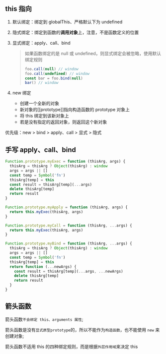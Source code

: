 ## this 指向

1. 默认绑定：绑定到 globalThis、严格默认下为 undefined

2. 隐式绑定：绑定到函数的**调用对象**上，注意，不是函数定义的位置

3. 显式绑定：apply、call、bind

   > 如果函数绑定的是 null 或 undefined，则显式绑定会被忽略，使用默认绑定规则
   >
   > ```js
   > foo.call(null) // window
   > foo.call(undefined) // window
   > const bar = foo.bind(null)
   > bar() // window
   > ```

4. new 绑定

   - 创建一个全新的对象
   - 新对象的[[prototype]]指向构造函数的 prototype 对象上
   - 将 this 绑定到该新对象上
   - 若是没有指定的返回对象，则返回这个新对象

优先级：new > bind > apply、call > 显式 > 隐式

## 手写 apply、call、bind

```js
Function.prototype.myExec = function (thisArg, args) {
  thisArg = thisArg ? Object(thisArg) : window
  args = args || []
  const temp = Symbol('fn')
  thisArg[temp] = this
  const result = thisArg[temp](...args)
  delete thisArg[temp]
  return result
}

Function.prototype.myApply = function (thisArg, args) {
  return this.myExec(thisArg, args)
}

Function.prototype.myCall = function (thisArg, ...args) {
  return this.myExec(thisArg, args)
}

Function.prototype.myBind = function (thisArg, ...args) {
  thisArg = thisArg ? Object(thisArg) : window
  args = args || []
  const temp = Symbol('fn')
  thisArg[temp] = this
  return function (...newArgs) {
    const result = thisArg[temp](...args, ...newArgs)
    delete thisArg[temp]
    return result
  }
}
```

## 箭头函数

箭头函数`不会绑定 this、arguments 属性`;

箭头函数是没有`显式原型prototype`的，所以不能作为`构造函数`，也不能使用 `new` 来创建对象;

箭头函数不适用 this 的四种绑定规则，而是根据`外层作用域`来决定 this
